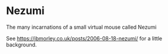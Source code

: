 # Nezumi

The many incarnations of a small virtual mouse called Nezumi

See https://jbmorley.co.uk/posts/2006-08-18-nezumi/ for a little background.
